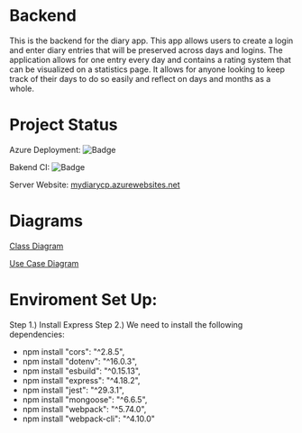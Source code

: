 # Backend
This is the backend for the diary app. This app allows users to create a login and enter diary entries that will be preserved across days and logins. The application allows for one entry every day and contains a rating system that can be visualized on a statistics page. It allows for anyone looking to keep track of their days to do so easily and reflect on days and months as a whole.

# Project Status

Azure Deployment: ![Badge](https://github.com/myDiarycp/backend/actions/workflows/azure-webapps-node.yml/badge.svg)


Bakend CI: ![Badge](https://github.com/myDiarycp/backend/actions/workflows/node.js.yml/badge.svg)


Server Website: [mydiarycp.azurewebsites.net](https://mydiarycp.azurewebsites.net)

# Diagrams


[Class Diagram](https://app.diagrams.net/#HmyDiarycp%2Fbackend%2Fmain%2FClassDiagram.drawio)

[Use Case Diagram](https://app.diagrams.net/#HmyDiarycp%2Fbackend%2Fmain%2FmyDiary.drawio)

# Enviroment Set Up:

Step 1.) Install Express
Step 2.) We need to install the following dependencies:
  - npm install "cors": "^2.8.5",
  - npm install "dotenv": "^16.0.3",
  - npm install "esbuild": "^0.15.13",
  - npm install "express": "^4.18.2",
  - npm install "jest": "^29.3.1",
  - npm install "mongoose": "^6.6.5",
  - npm install "webpack": "^5.74.0",
  - npm install "webpack-cli": "^4.10.0"
